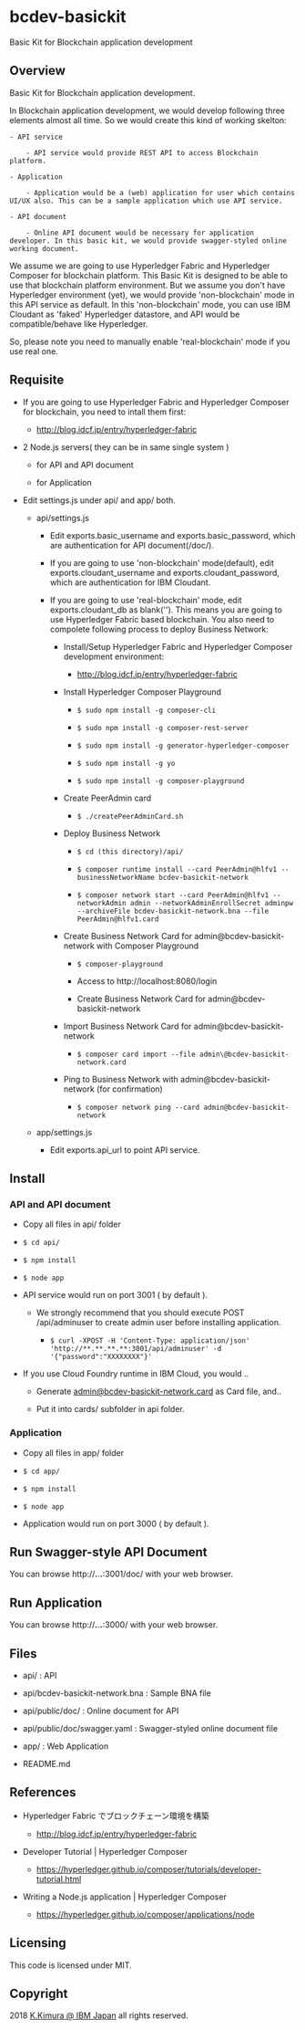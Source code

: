 # bcdev-basickit

Basic Kit for Blockchain application development

## Overview

Basic Kit for Blockchain application development.

In Blockchain application development, we would develop following three elements almost all time. So we would create this kind of working skelton:

    - API service

        - API service would provide REST API to access Blockchain platform.

    - Application

        - Application would be a (web) application for user which contains UI/UX also. This can be a sample application which use API service.

    - API document

        - Online API document would be necessary for application developer. In this basic kit, we would provide swagger-styled online working document.

We assume we are going to use Hyperledger Fabric and Hyperledger Composer for blockchain platform. This Basic Kit is designed to be able to use that blockchain platform environment. But we assume you don't have Hyperledger environment (yet), we would provide 'non-blockchain' mode in this API service as default. In this 'non-blockchain' mode, you can use IBM Cloudant as 'faked' Hyperledger datastore, and API would be compatible/behave like Hyperledger.

So, please note you need to manually enable 'real-blockchain' mode if you use real one.

## Requisite

- If you are going to use Hyperledger Fabric and Hyperledger Composer for blockchain, you need to intall them first:

    - http://blog.idcf.jp/entry/hyperledger-fabric

- 2 Node.js servers( they can be in same single system )

    - for API and API document

    - for Application

- Edit settings.js under api/ and app/ both.

    - api/settings.js

        - Edit exports.basic_username and exports.basic_password, which are authentication for API document(/doc/).

        - If you are going to use 'non-blockchain' mode(default), edit exports.cloudant_username and exports.cloudant_password, which are authentication for IBM Cloudant.

        - If you are going to use 'real-blockchain' mode, edit exports.cloudant_db as blank(''). This means you are going to use Hyperledger Fabric based blockchain. You also need to compolete following process to deploy Business Network:

            - Install/Setup Hyperledger Fabric and Hyperledger Composer development environment:

                - http://blog.idcf.jp/entry/hyperledger-fabric

            - Install Hyperledger Composer Playground

                - `$ sudo npm install -g composer-cli`

                - `$ sudo npm install -g composer-rest-server`

                - `$ sudo npm install -g generator-hyperledger-composer`

                - `$ sudo npm install -g yo`

                - `$ sudo npm install -g composer-playground`

            - Create PeerAdmin card

                - `$ ./createPeerAdminCard.sh`

            - Deploy Business Network

                - `$ cd (this directory)/api/`

                - `$ composer runtime install --card PeerAdmin@hlfv1 --businessNetworkName bcdev-basickit-network`

                - `$ composer network start --card PeerAdmin@hlfv1 --networkAdmin admin --networkAdminEnrollSecret adminpw --archiveFile bcdev-basickit-network.bna --file PeerAdmin@hlfv1.card`

            - Create Business Network Card for admin@bcdev-basickit-network with Composer Playground

                - `$ composer-playground`

                - Access to http://localhost:8080/login

                - Create Business Network Card for admin@bcdev-basickit-network

            - Import Business Network Card for admin@bcdev-basickit-network

                - `$ composer card import --file admin\@bcdev-basickit-network.card`

            - Ping to Business Network with admin@bcdev-basickit-network (for confirmation)

                - `$ composer network ping --card admin@bcdev-basickit-network`

    - app/settings.js

        - Edit exports.api_url to point API service.

## Install

### API and API document

- Copy all files in api/ folder

- `$ cd api/`

- `$ npm install`

- `$ node app`

- API service would run on port 3001 ( by default ).

    - We strongly recommend that you should execute POST /api/adminuser to create admin user before installing application.

        - `$ curl -XPOST -H 'Content-Type: application/json' 'http://**.**.**.**:3001/api/adminuser' -d '{"password":"XXXXXXXX"}'`

- If you use Cloud Foundry runtime in IBM Cloud, you would ..

    - Generate admin@bcdev-basickit-network.card as Card file, and..

    - Put it into cards/ subfolder in api folder. 

### Application

- Copy all files in app/ folder

- `$ cd app/`

- `$ npm install`

- `$ node app`

- Application would run on port 3000 ( by default ).

## Run Swagger-style API Document

You can browse http://**.**.**.**:3001/doc/ with your web browser.

## Run Application

You can browse http://**.**.**.**:3000/ with your web browser.

## Files

- api/ : API

- api/bcdev-basickit-network.bna : Sample BNA file

- api/public/doc/ : Online document for API

- api/public/doc/swagger.yaml : Swagger-styled online document file

- app/ : Web Application

- README.md

## References

- Hyperledger Fabric でブロックチェーン環境を構築

    - http://blog.idcf.jp/entry/hyperledger-fabric

- Developer Tutorial | Hyperledger Composer

    - https://hyperledger.github.io/composer/tutorials/developer-tutorial.html

- Writing a Node.js application | Hyperledger Composer 

    - https://hyperledger.github.io/composer/applications/node


## Licensing

This code is licensed under MIT.

## Copyright

2018 [K.Kimura @ IBM Japan](https://github.com/dotnsf) all rights reserved.

